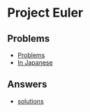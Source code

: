 Project Euler
====

Problems
----
* [Problems](http://projecteuler.net/problems)
* [In Japanese](http://odz.sakura.ne.jp/projecteuler/index.php?Project%20Euler)

Answers
----
* [solutions](https://code.google.com/p/projecteuler-solutions/wiki/ProjectEulerSolutions)

